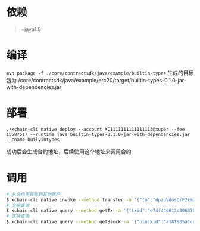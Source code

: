 # 依赖
>=java1.8

# 编译

`mvn package -f ./core/contractsdk/java/example/builtin-types`
生成的目标包为./core/contractsdk/java/example/erc20/target/builtin-types-0.1.0-jar-with-dependencies.jar

# 部署

`./xchain-cli native deploy --account XC1111111111111113@xuper --fee 15587517 --runtime java builtin-types-0.1.0-jar-with-dependencies.jar --cname builyintypes`

成功后会生成合约地址，后续使用这个地址来调用合约

# 调用

``` bash
# 从合约里转账到其他账户
$ xchain-cli native invoke --method transfer -a '{"to":"dpzuVdosQrF2kmzumhVeFQZa1aYcdgFpN","amount":"10"}' builyintypes6284 --fee 200000 --account XC1111111111111113@xuper
# 交易查询
$ xchain-cli native query --method getTx -a '{"txid":"e74f44d613c30637b6b0abbfa1f0ad4dc4fad3f36a947d0e7af8cdb216abd7b5"}' builyintypes
# 区块查询
$ xchain-cli native query --method getBlock -a '{"blockid":"a18f905a1ce81a78d0ea8c56002870cc046e3fc86064201bc398a4b3a2758ce2"}' builyintypes
```